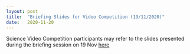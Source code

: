 ```yaml
---
layout: post
title:  "Briefing Slides for Video Competition (19/11/2020)"
date:   2020-11-20
---
```


Science Video Competition participants may refer to the slides presented during the briefing session on 19 Nov [here](https://docs.google.com/presentation/d/1zzXJLG_V75L1sEc8rMfEB80ColnzjI3oAHAiBriZG7c/edit?usp=sharing)
